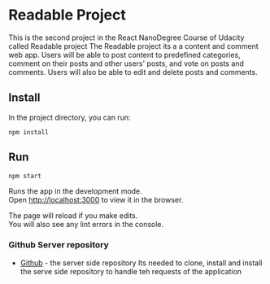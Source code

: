 # Readable Project
This is the second project in the React NanoDegree Course of Udacity called Readable project
The Readable project its a a content and comment web app. Users will be able to post content to predefined categories, comment on their posts and other users' posts, and vote on posts and comments. Users will also be able to edit and delete posts and comments.

## Install
In the project directory, you can run:
```
npm install
```

## Run
```
npm start
```

Runs the app in the development mode.<br>
Open [http://localhost:3000](http://localhost:3000) to view it in the browser.

The page will reload if you make edits.<br>
You will also see any lint errors in the console.

### Github Server repository
* [Github](https://github.com/udacity/reactnd-project-readable-starter) - the server side repository
Its needed to clone, install and install the serve side repository to handle teh requests of the application
